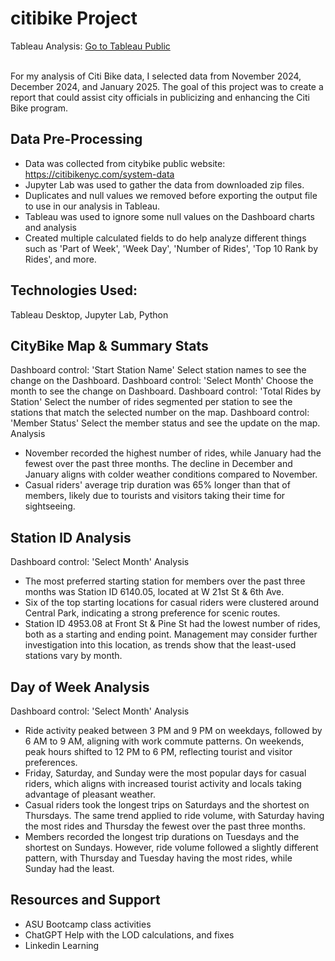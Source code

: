 # citibike Project

Tableau Analysis: [Go to Tableau Public](https://public.tableau.com/app/profile/eylem.yildirim/viz/citybikeproject_17400059229000/Story1?publish=yes)

<br>
For my analysis of Citi Bike data, I selected data from November 2024, December 2024, and January 2025. The goal of this project was to create a report that could assist city officials in publicizing and enhancing the Citi Bike program.
</br>

## Data Pre-Processing
- Data was collected from citybike public website: https://citibikenyc.com/system-data
- Jupyter Lab was used to gather the data from downloaded zip files. 
- Duplicates and null values we removed before exporting the output file to use in our analysis in Tableau. 
- Tableau was used to ignore some null values on the Dashboard charts and analysis
- Created multiple calculated fields to do help analyze different things such as 'Part of Week', 'Week Day', 'Number of Rides', 'Top 10 Rank by Rides', and more.

## Technologies Used: 
Tableau Desktop, Jupyter Lab, Python

## CityBike Map & Summary Stats
Dashboard control: 'Start Station Name'
Select station names to see the change on the Dashboard.
Dashboard control: 'Select Month'
Choose the month to see the change on Dashboard. 
Dashboard control: 'Total Rides by Station'
Select the number of rides segmented per station to see the stations that match the selected number on the map.
Dashboard control: 'Member Status'
Select the member status and see the update on the map.
Analysis
- November recorded the highest number of rides, while January had the fewest over the past three months. The decline in December and January aligns with colder weather conditions compared to November.
- Casual riders' average trip duration was 65% longer than that of members, likely due to tourists and visitors taking their time for sightseeing.

## Station ID Analysis
Dashboard control: 'Select Month'
Analysis
- The most preferred starting station for members over the past three months was Station ID 6140.05, located at W 21st St & 6th Ave.
- Six of the top starting locations for casual riders were clustered around Central Park, indicating a strong preference for scenic routes.
- Station ID 4953.08 at Front St & Pine St had the lowest number of rides, both as a starting and ending point. Management may consider further investigation into this location, as trends show that the least-used stations vary by month.

## Day of Week Analysis
Dashboard control: 'Select Month'
Analysis
- Ride activity peaked between 3 PM and 9 PM on weekdays, followed by 6 AM to 9 AM, aligning with work commute patterns. On weekends, peak hours shifted to 12 PM to 6 PM, reflecting tourist and visitor preferences.
- Friday, Saturday, and Sunday were the most popular days for casual riders, which aligns with increased tourist activity and locals taking advantage of pleasant weather.
- Casual riders took the longest trips on Saturdays and the shortest on Thursdays. The same trend applied to ride volume, with Saturday having the most rides and Thursday the fewest over the past three months.
- Members recorded the longest trip durations on Tuesdays and the shortest on Sundays. However, ride volume followed a slightly different pattern, with Thursday and Tuesday having the most rides, while Sunday had the least.

## Resources and Support
- ASU Bootcamp class activities
- ChatGPT
    Help with the LOD calculations, and fixes
- Linkedin Learning
